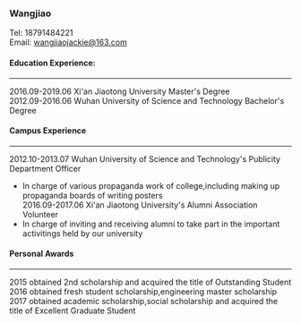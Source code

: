 ### Wangjiao<br/>
Tel: 18791484221<br/>
Email: wangjiaojackie@163.com<br/>
#### Education Experience:<br/> 
---
2016.09-2019.06 Xi'an Jiaotong University Master's Degree<br/>
2012.09-2016.06 Wuhan University of Science and Technology Bachelor's Degree<br/>
#### Campus Experience
---
2012.10-2013.07 Wuhan University of Science and Technology's Publicity Department Officer<br/>
- In charge of various propaganda work of college,including making up propaganda boards of writing posters<br/> 
2016.09-2017.06 Xi'an Jiaotong University's Alumni Association Volunteer
- In charge of inviting and receiving alumni to take part in the important activitings held by our university<br/>
#### Personal Awards
---
2015 obtained 2nd scholarship and acquired the title of Outstanding Student<br/>
2016 obtained fresh student scholarship,engineering master scholarship<br/>
2017 obtained academic scholarship,social scholarship and acquired the title of Excellent Graduate Student<br/>
